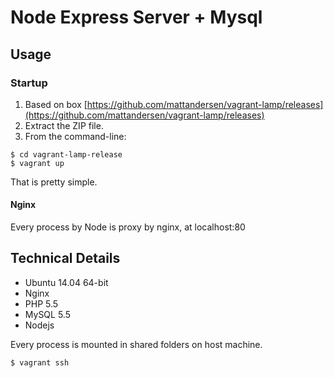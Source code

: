 Node Express Server + Mysql
===========================


Usage
-----

### Startup

1. Based on box  [https://github.com/mattandersen/vagrant-lamp/releases](https://github.com/mattandersen/vagrant-lamp/releases)
2. Extract the ZIP file.
3. From the command-line:

```
$ cd vagrant-lamp-release
$ vagrant up
```
That is pretty simple.


#### Nginx

Every process by Node is proxy by nginx, at localhost:80

Technical Details
-----------------
* Ubuntu 14.04 64-bit
* Nginx
* PHP 5.5
* MySQL 5.5
* Nodejs

Every process is mounted in shared folders on host machine.

```
$ vagrant ssh
```
